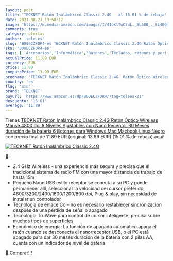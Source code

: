 ```yaml
---
layout: post
title: 'TECKNET Ratón Inalámbrico Classic 2.4G   al 15.01 % de rebaja'
date: 2021-08-21 13:58:17
image: 'https://m.media-amazon.com/images/I/41oKlTwO7uL._SL500_._SL400_.jpg'
comments: true
category: ofertas
author: 'tole.es'
slug: 'B00ECZFDR4-es TECKNET Ratón Inalámbrico Classic 2.4G Ratón Óptico...'
sku: 'B00ECZFDR4-es'
tags: [ 'Accesorios','Informática','Ratones','Teclados, ratones y periféricos de entrada','ratón','tecknet', ]
actualPrice: 11.89 EUR
currency: EUR
price: 11.89
comparePrice: 13.99 EUR
prodname: 'TECKNET Ratón Inalámbrico Classic 2.4G  Ratón Óptico Wireless Mouse 4800 dpi 6 Niveles Ajustables con Nano Receptor  30 Meses duración de la batería  6 Botones para Windows  Mac  Macbook Linux  Negro'
country: 'es'
flag: '🇪🇸'
brand: 'TECKNET'
buyurl: 'https://www.amazon.es/dp/B00ECZFDR4/?tag=tolees-21'
descuento: '15.01'
average: '11.89'
---
```


Tienes [TECKNET Ratón Inalámbrico Classic 2.4G  Ratón Óptico Wireless Mouse 4800 dpi 6 Niveles Ajustables con Nano Receptor  30 Meses duración de la batería  6 Botones para Windows  Mac  Macbook Linux  Negro](https://www.amazon.es/dp/B00ECZFDR4/?tag=tolees-21) con precio final de  11.89 EUR (original: 13.99 EUR) (15.01 %  de rebaja) aqui!

[![TECKNET Ratón Inalámbrico Classic 2.4G  ](https://m.media-amazon.com/images/I/41oKlTwO7uL._SL500_._SL400_.jpg)](https://www.amazon.es/dp/B00ECZFDR4/?tag=tolees-21)

🔎:

- 2.4 GHz Wireless - una experiencia más segura y precisa que el tradicional sistema de radio FM con una mayor distancia de trabajo de hasta 15m
- Pequeño Nano USB estilo receptor se conecta a su PC y puede permanecer allí, seleccionar la velocidad del cursor preferido; 4800/3200/2400/1600/1200/800 dpi, Plug & play, sin necesidad de instalar un controlador
- Tecnología de enlace Co – no es necesario restablecer sincronización después de una pérdida de señal o apagado
- Tecnología TruWave para control de cursor inteligente, precisa sobre muchos tipos de superficies
- Económico de energía: La función de apagado automático apaga el ratón cuando se desconecta el nanorreceptor USB, o el PC está apagado para dar 30 meses duración de la batería con 2 pilas AA, cuenta con un indicador de nivel de batería

[🛒 Comprar!!!](https://www.amazon.es/dp/B00ECZFDR4/?tag=tolees-21)
